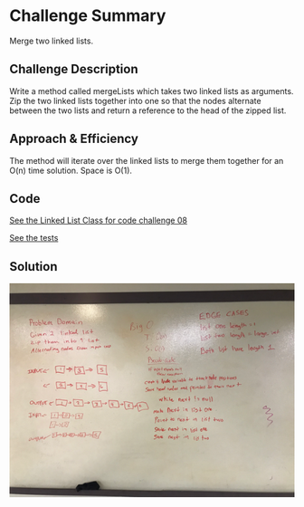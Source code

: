 # Challenge Summary
Merge two linked lists.

## Challenge Description
Write a method called mergeLists which takes two linked lists as arguments. Zip the two linked lists together into one so that the nodes alternate between the two lists and return a reference to the head of the zipped list.

## Approach & Efficiency
The method will iterate over the linked lists to merge them together for an O(n) time solution. Space is O(1).

## Code
[See the Linked List Class for code challenge 08](src/main/java/data/structures/linkedlist/Linkedlist.java)

[See the tests](src/test/java/data/structures/linkedlist/LinkedlistTest.java)

## Solution
![Screenshot](../assets/zip.png)